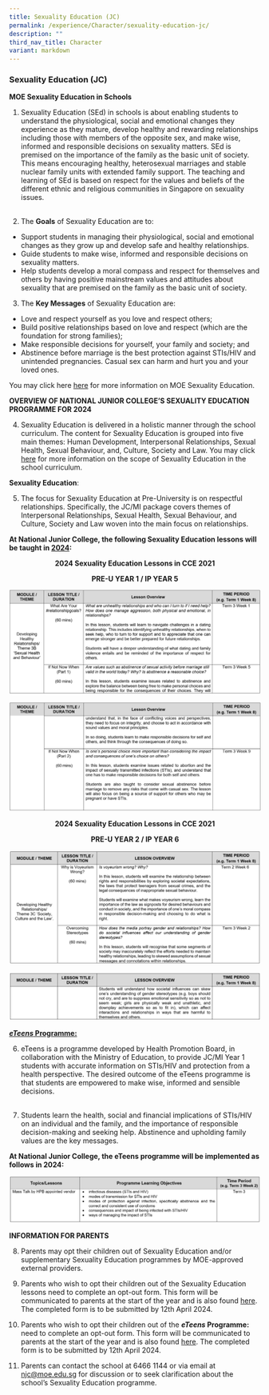```yaml
---
title: Sexuality Education (JC)
permalink: /experience/Character/sexuality-education-jc/
description: ""
third_nav_title: Character
variant: markdown
---
```

### Sexuality Education (JC)

**MOE Sexuality Education in Schools**

1. Sexuality Education (SEd) in schools is about enabling students to understand the physiological, social and emotional changes they experience as they mature, develop healthy and rewarding relationships including those with members of the opposite sex, and make wise, informed and responsible decisions on sexuality matters. SEd is premised on the importance of the family as the basic unit of society. This means encouraging healthy, heterosexual marriages and stable nuclear family units with extended family support. The teaching and learning of SEd is based on respect for the values and beliefs of the different ethnic and religious communities in Singapore on sexuality issues. <br><br>

2. The **Goals** of Sexuality Education are to:

* Support students in managing their physiological, social and emotional changes as they grow up and develop safe and healthy relationships.
* Guide students to make wise, informed and responsible decisions on sexuality matters.
* Help students develop a moral compass and respect for themselves and others by having positive mainstream values and attitudes about sexuality that are premised on the family as the basic unit of society. 


3. The **Key Messages** of Sexuality Education are:

* Love and respect yourself as you love and respect others;
* Build positive relationships based on love and respect (which are the foundation for strong families);
* Make responsible decisions for yourself, your family and society; and
* Abstinence before marriage is the best protection against STIs/HIV and unintended pregnancies. Casual sex can harm and hurt you and your loved ones.

You may click here [here](https://go.gov.sg/moe-sexuality-education) for more information on MOE Sexuality Education.

**OVERVIEW OF NATIONAL JUNIOR COLLEGE’S SEXUALITY EDUCATION PROGRAMME FOR 2024**

4. Sexuality Education is delivered in a holistic manner through the school curriculum. The content for Sexuality Education is grouped into five main themes: Human Development, Interpersonal Relationships, Sexual Health, Sexual Behaviour, and, Culture, Society and Law. You may click [here](https://go.gov.sg/moe-sexuality-education-scope) for more information on the scope of Sexuality Education in the school curriculum.

**Sexuality Education**:

5. The focus for Sexuality Education at Pre-University is on respectful relationships. Specifically, the JC/MI package covers themes of Interpersonal Relationships, Sexual Health, Sexual Behaviour, and Culture, Society and Law woven into the main focus on relationships. 

**At National Junior College, the following Sexuality Education lessons will be taught in <u>2024</u>:**

<center> <b>2024 Sexuality Education Lessons in CCE 2021</b>

<b> PRE-U YEAR 1 / IP YEAR 5 </b> </center>

![](/images/PREUY1_IPY5_1.png)

![](/images/PREUY1_IPY5_2.png)

<center> <b>2024 Sexuality Education Lessons in CCE 2021</b>

<b> PRE-U YEAR 2 / IP YEAR 6 </b> </center>

![](/images/PREUY2_IPY6_1.png)

![](/images/PREUY2_IPY6_2.png)


<b><u> *eTeens* Programme: </u></b> 

6. eTeens is a programme developed by Health Promotion Board, in collaboration with the Ministry of Education, to provide JC/MI Year 1 students with accurate information on STIs/HIV and protection from a health perspective. The desired outcome of the eTeens programme is that students are empowered to make wise, informed and sensible decisions. <br><br>

7. Students learn the health, social and financial implications of STIs/HIV on an individual and the family, and the importance of responsible decision-making and seeking help. Abstinence and upholding family values are the key messages. 

**At National Junior College, the eTeens programme will be implemented as follows in 2024:**

![](/images/eTeens.png)

**INFORMATION FOR PARENTS**

8. Parents may opt their children out of Sexuality Education and/or supplementary Sexuality Education programmes by MOE-approved external providers. 

9. Parents who wish to opt their children out of the Sexuality Education lessons need to complete an opt-out form. This form will be communicated to parents at the start of the year and is also found [here](https://form.gov.sg/65b0d83d2f6c2880eb08018b). The completed form is to be submitted by 12th April 2024. 

10. Parents who wish to opt their children out of the <b> *eTeens* Programme: </b> need to complete an opt-out form. This form will be communicated to parents at the start of the year and is also found [here](https://form.gov.sg/65b0d9577ed92f9250dadb36). The completed form is to be submitted by 12th April 2024. 

11. Parents can contact the school at 6466 1144 or via email at njc@moe.edu.sg for discussion or to seek clarification about the school’s Sexuality Education programme.